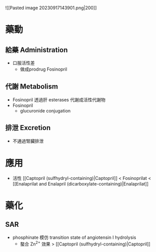 ![[Pasted image 20230917143901.png|200]]
# 藥動
## 給藥 Administration
- 口服活性差
	- 做成prodrug Fosinopril
## 代謝 Metabolism
- Fosinopril 透過肝 esterases 代謝成活性代謝物
- Fosinopril
	- glucuronide conjugation
## 排泄 Excretion
- 不通過腎臟排泄
# 應用
- 活性 [[Captopril (sulfhydryl-containing)|Captopril]] < Fosinoprilat < [[Enalaprilat and Enalapril (dicarboxylate-containing)|Enalaprilat]] 
# 藥化
## SAR
- phosphinate 模仿 transition state of angiotensin I hydrolysis
	- 螯合 Zn<sup>2+</sup> 效果 > [[Captopril (sulfhydryl-containing)|Captopril]] 
